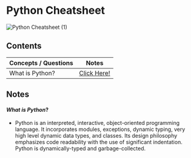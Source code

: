 # Python Cheatsheet

![Python Cheatsheet (1)](https://github.com/izzatkarimov/Python-Cheatsheet/assets/108251704/75d8b193-ba97-4db7-9d2a-056bedafc622)

## Contents
| Concepts / Questions | Notes |
| --- | --- |
| What is Python? | [Click Here!](#what-is-python?) |

## Notes

#### _What is Python_?
- Python is an interpreted, interactive, object-oriented programming language. It incorporates modules, exceptions, dynamic typing, very high level dynamic data types, and classes. Its design philosophy emphasizes code readability with the use of significant indentation. Python is dynamically-typed and garbage-collected.
